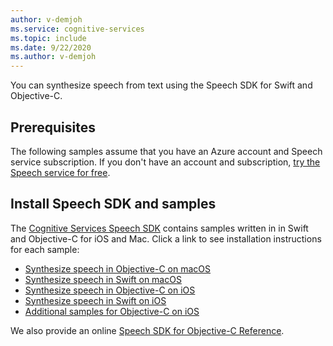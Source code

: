 ```yaml
---
author: v-demjoh
ms.service: cognitive-services
ms.topic: include
ms.date: 9/22/2020
ms.author: v-demjoh
---
```


You can synthesize speech from text using the Speech SDK for Swift and Objective-C.

## Prerequisites

The following samples assume that you have an Azure account and Speech service subscription. If you don't have an account and subscription, [try the Speech service for free](../../../overview.md#try-the-speech-service-for-free).

## Install Speech SDK and samples

The [Cognitive Services Speech SDK](https://github.com/Azure-Samples/cognitive-services-speech-sdk) contains samples written in in Swift and Objective-C for iOS and Mac. Click a link to see installation instructions for each sample:

* [Synthesize speech in Objective-C on macOS](https://github.com/Azure-Samples/cognitive-services-speech-sdk/tree/master/quickstart/objectivec/macos/text-to-speech)
* [Synthesize speech in Swift on macOS](https://github.com/Azure-Samples/cognitive-services-speech-sdk/tree/master/quickstart/swift/macos/text-to-speech)
* [Synthesize speech in Objective-C on iOS](https://github.com/Azure-Samples/cognitive-services-speech-sdk/tree/master/quickstart/objectivec/ios/text-to-speech)
* [Synthesize speech in Swift on iOS](https://github.com/Azure-Samples/cognitive-services-speech-sdk/tree/master/quickstart/swift/ios/text-to-speech)
* [Additional samples for Objective-C on iOS](https://github.com/Azure-Samples/cognitive-services-speech-sdk/tree/master/samples/objective-c/ios)

We also provide an online [Speech SDK for Objective-C Reference](https://docs.microsoft.com/objectivec/cognitive-services/speech/).
